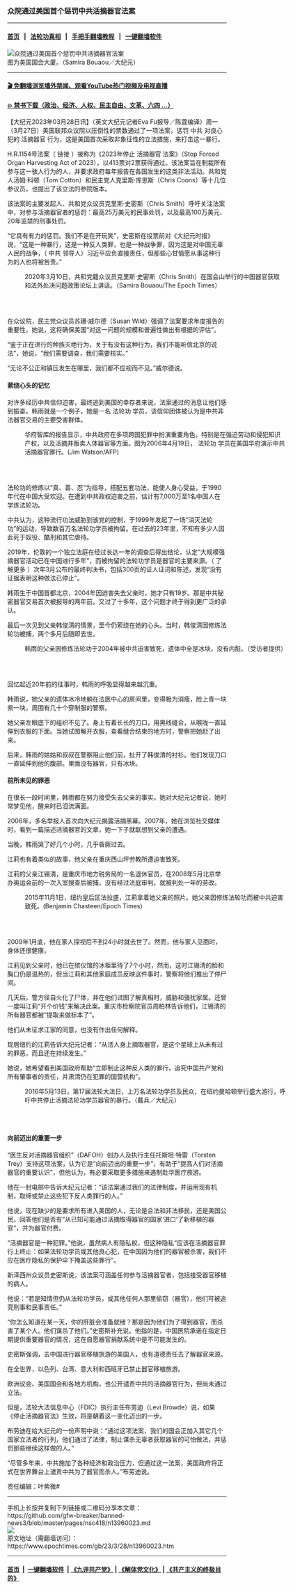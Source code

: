 ### 众院通过美国首个惩罚中共活摘器官法案
------------------------

#### [首页](https://github.com/gfw-breaker/banned-news3/blob/master/README.md) &nbsp;&nbsp;|&nbsp;&nbsp; [法轮功真相](https://github.com/begood0513/basic/blob/master/README.md)  &nbsp;&nbsp;|&nbsp;&nbsp; [手把手翻墙教程](https://github.com/gfw-breaker/guides/wiki)  &nbsp;&nbsp;|&nbsp;&nbsp; [一键翻墙软件](https://github.com/gfw-breaker/nogfw/blob/master/README.md)  



<div><img alt="众院通过美国首个惩罚中共活摘器官法案" class="attachment-djy_600_400 size-djy_600_400 wp-post-image" src="https://i.epochtimes.com/assets/uploads/2022/05/id13735846-555012-600x400.jpg"/>
<div class="caption">
 图为美国国会大厦。（Samira Bouaou／大纪元）
</div></div><hr/>

#### [ 🎬  免翻墙浏览墙外禁闻、观看YouTube热门视频及电视直播](https://github.com/gfw-breaker/HelloWorld)

#### [ 💥  禁书下载（政治、经济、人权、民主自由、文革、六四 ...）](https://github.com/gfw-breaker/books/blob/master/README.md)

<div><p>
 【大纪元2023年03月28日讯】（英文大纪元记者Eva Fu报导／陈霆编译）周一（3月27日）美国联邦众议院以压倒性的票数通过了一项法案，惩罚
 <ok href="https://www.epochtimes.com/gb/tag/%E4%B8%AD%E5%85%B1.html">
  中共
 </ok>
 对良心犯的
 <ok href="https://www.epochtimes.com/gb/tag/%E6%B4%BB%E6%91%98%E5%99%A8%E5%AE%98.html">
  活摘器官
 </ok>
 行为，这是美国首次采取非象征性的立法措施，来打击这一暴行。
</p>
<p>
 H.R.1154号法案（
 <ok href="https://www.congress.gov/bill/118th-congress/house-bill/1154" rel="noopener noreferrer" target="_blank">
  链接
 </ok>
 ）被称为《2023年停止
 <ok href="https://www.epochtimes.com/gb/tag/%E6%B4%BB%E6%91%98%E5%99%A8%E5%AE%98.html">
  活摘器官
 </ok>
 法案》（Stop Forced Organ Harvesting Act of 2023），以413票对2票获得通过。该法案旨在制裁所有参与这一骇人行为的人，并要求政府每年报告在各国发生的这类非法活动。共和党人汤姆·科顿（Tom Cotton）和民主党人克里斯·库恩斯（Chris Coons）等十几位参议员，也提出了该立法的参院版本。
</p>
<p>
 该法案的主要发起人、共和党众议员克里斯·史密斯（Chris Smith）呼吁关注法案中，对参与活摘器官者的惩罚：最高25万美元的民事处罚，以及最高100万美元、20年监禁的刑事处罚。
</p>
<p>
 “它具有有力的惩罚。我们不是在开玩笑”，史密斯在投票前对《大纪元时报》说，“这是一种暴行，这是一种反人类罪，也是一种战争罪，因为这是对中国无辜人民的战争，（
 <ok href="https://www.epochtimes.com/gb/tag/%E4%B8%AD%E5%85%B1.html">
  中共
 </ok>
 领导人）习近平应负直接责任，但那些心甘情愿从事这种行为的人也将被咎责。”
</p>
<figure aria-describedby="caption-attachment-13943643" class="wp-caption aligncenter" id="attachment_13943643" style="width: 600px">
 <ok href="https://i.epochtimes.com/assets/uploads/2023/03/id13943643-EpochImages-3760720946-xl-700x420.jpg" target="_blank">
  <img alt="" class="size-large wp-image-13943643" src="https://i.epochtimes.com/assets/uploads/2023/03/id13943643-EpochImages-3760720946-xl-700x420-600x360.jpg"/>
 </ok>
 <br/><figcaption class="wp-caption-text" id="caption-attachment-13943643">
  2020年3月10日，共和党籍众议员克里斯·史密斯（Chris Smith）在国会山举行的中国器官获取和法外处决问题政策论坛上讲话。（Samira Bouaou/The Epoch Times）
 </figcaption><br/>
</figure><br/>
<p>
 在众议院，民主党众议员苏珊·威尔德（Susan Wild）强调了法案要求年度报告的重要性，她说，这将确保美国“对这一问题的规模和普遍性做出有根据的评估”。
</p>
<p>
 “鉴于正在进行的种族灭绝行为，关于有没有这种行为，我们不能听信北京的说法”，她说，“我们需要调查，我们需要核实。”
</p>
<p>
 “无论不公正和镇压发生在哪里，我们都不应视而不见。”威尔德说。
</p>
<h4>
 萦绕心头的记忆
</h4>
<p>
 对许多经历中共信仰迫害，最终逃到美国的幸存者来说，法案通过的消息让他们感到振奋。韩雨就是一个例子，她是一名
 <ok href="https://www.epochtimes.com/gb/tag/%E6%B3%95%E8%BD%AE%E5%8A%9F.html">
  法轮功
 </ok>
 学员，该信仰团体被认为是中共非法器官交易的主要受害群体。
</p>
<figure aria-describedby="caption-attachment-13860893" class="wp-caption aligncenter" id="attachment_13860893" style="width: 600px">
 <ok href="https://i.epochtimes.com/assets/uploads/2022/11/id13860893-000_Was356306-e1667797139329.jpg" target="_blank">
  <img alt="" class="size-large wp-image-13860893" src="https://i.epochtimes.com/assets/uploads/2022/11/id13860893-000_Was356306-600x400.jpg"/>
 </ok>
 <br/><figcaption class="wp-caption-text" id="caption-attachment-13860893">
  华府智库的报告显示，中共政府在多项跨国犯罪中扮演重要角色，特别是在强迫劳动和侵犯知识产权，以及活摘并贩卖人体器官等方面。图为2006年4月19日，
  <ok href="https://www.epochtimes.com/gb/tag/%E6%B3%95%E8%BD%AE%E5%8A%9F.html">
   法轮功
  </ok>
  学员在美国华府演示中共活摘器官罪行。(Jim Watson/AFP)
 </figcaption><br/>
</figure><br/>
<p>
 法轮功的修炼以“真、善、忍”为指导，搭配五套功法，能使人身心受益，于1990年代在中国大受欢迎。在遭到中共政权迫害之前，估计有7,000万至1名中国人在学炼法轮功。
</p>
<p>
 中共认为，这种流行功法威胁到该党的控制，于1999年发起了一场“消灭法轮功”的运动，导致数百万名法轮功学员被拘留。在过去的23年里，不知有多少人因此死于奴役、酷刑和其它虐待。
</p>
<p>
 2019年，伦敦的一个独立法庭在经过长达一年的调查后得出结论，认定“大规模强摘器官活动已在中国进行多年”，而被拘留的法轮功学员是器官的主要来源。（
 <ok href="https://www.epochtimes.com/gb/19/6/26/n11347973.htm" rel="noopener noreferrer" target="_blank">
  了解更多
 </ok>
 ）次年3月公布的最终判决书，包括300页的证人证词和陈述，发现“没有证据表明这种做法已停止”。
</p>
<p>
 韩雨生于中国首都北京，2004年因迫害失去父亲时，她才只有19岁。那是中共秘密器官交易首次被报导的两年前。又过了十多年，这个问题才终于得到更广泛的承认。
</p>
<p>
 最后一次见到父亲韩俊清的情景，至今仍萦绕在她的心头。当时，韩俊清因修炼法轮功被捕，两个多月后随即去世。
</p>
<figure aria-describedby="caption-attachment-13094538" class="wp-caption aligncenter" id="attachment_13094538" style="width: 600px">
 <ok href="https://i.epochtimes.com/assets/uploads/2021/07/id13094538-daad948d51037ee982a006cf0c924240.jpg" target="_blank">
  <img alt="" class="size-large wp-image-13094538" src="https://i.epochtimes.com/assets/uploads/2021/07/id13094538-daad948d51037ee982a006cf0c924240-600x360.jpg"/>
 </ok>
 <br/><figcaption class="wp-caption-text" id="caption-attachment-13094538">
  韩雨的父亲因修炼法轮功于2004年被中共迫害致死，遗体中全是冰块，没有内脏。（受访者提供）
 </figcaption><br/>
</figure><br/>
<p>
 回忆起近20年前的往事时，韩雨的呼吸显得越来越沉重。
</p>
<p>
 韩雨说，她父亲的遗体冰冷地躺在法医中心的房间里，变得极为消瘦，脸上青一块紫一块，周围有几十个穿制服的警察。
</p>
<p>
 她父亲左眼底下的组织不见了。身上有着长长的刀口，用黑线缝合，从喉咙一直延伸到衣服的下面。当她试图解开衣服，查看缝合结束的地方时，警察把她赶了出来。
</p>
<p>
 后来，韩雨的姑姑和叔叔在警察阻止他们前，扯开了韩俊清的衬衫。他们发现刀口一直延伸到他的腹部。里面没有器官，只有冰块。
</p>
<h4>
 前所未见的罪恶
</h4>
<p>
 在很长一段时间里，韩雨都在努力接受失去父亲的事实。她对大纪元记者说，她时常梦见他，醒来时已泪流满面。
</p>
<p>
 2006年，多名举报人首次向大纪元揭露活摘黑幕。2007年，她在浏览社交媒体时，看到一篇描述活摘器官的文章，她一下子就联想到父亲的遭遇。
</p>
<p>
 当晚，韩雨哭了好几个小时，几乎昏厥过去。
</p>
<p>
 江莉也有着类似的故事，他父亲在重庆西山坪劳教所遭迫害致死。
</p>
<p>
 江莉的父亲江锡清，是重庆市地方税务局的一名退休官员，在2008年5月北京举办奥运会前的一次入室搜查后被捕，没有经过法庭审判，就被判处一年的劳改。
</p>
<figure aria-describedby="caption-attachment-13960042" class="wp-caption aligncenter" id="attachment_13960042" style="width: 600px">
 <ok href="https://i.epochtimes.com/assets/uploads/2023/03/id13960042-JiangLi-benjamin-Chasteen2888-20151101.jpeg" target="_blank">
  <img alt="" class="size-large wp-image-13960042" src="https://i.epochtimes.com/assets/uploads/2023/03/id13960042-JiangLi-benjamin-Chasteen2888-20151101-600x400.jpeg"/>
 </ok>
 <br/><figcaption class="wp-caption-text" id="caption-attachment-13960042">
  2015年11月1日，纽约皇后区法拉盛，江莉拿着她父亲的照片。她父亲因修炼法轮功而被中共迫害致死。(Benjamin Chasteen/Epoch Times)
 </figcaption><br/>
</figure><br/>
<p>
 2009年1月底，他在家人探视后不到24小时就去世了。然而，他与家人见面时，身体还很健康。
</p>
<p>
 江莉见到父亲时，他已在殡仪馆的冰柜里待了7个小时，然而，这时江锡清的脸和胸口仍是温热的，但当江莉和其他家庭成员反映这件事时，警察将他们推出了停尸间。
</p>
<p>
 几天后，警方径自火化了尸体，并在他们试图了解真相时，威胁和骚扰家属。还曾一度叫江莉“开个价钱”来解决此案。重庆市检察院官员周柏林告诉他们，江锡清的所有器官都被“提取来做标本了”。
</p>
<p>
 他们从未征求江家的同意，也没有作出任何解释。
</p>
<p>
 现居纽约的江莉告诉大纪元记者：“从活人身上摘取器官，是这个星球上从未有过的罪恶，而且还在持续发生。”
</p>
<p>
 她说，她希望看到美国政府帮助“立即制止这种反人类的罪行，追究中国共产党和所有肇事者的责任，并肃清仍在犯罪的国营机构”。
</p>
<figure aria-describedby="caption-attachment-12232574" class="wp-caption aligncenter" id="attachment_12232574" style="width: 600px">
 <ok href="https://i.epochtimes.com/assets/uploads/2020/07/AAA-1-600x400.jpg" target="_blank">
  <img alt="" class="size-large wp-image-12232574" src="https://i.epochtimes.com/assets/uploads/2020/07/AAA-1-600x400-600x400.jpg"/>
 </ok>
 <br/><figcaption class="wp-caption-text" id="caption-attachment-12232574">
  2016年5月13日，第17届法轮大法日，上万名法轮功学员及民众，在纽约曼哈顿举行盛大游行，呼吁中共停止活摘法轮功学员器官的暴行。（戴兵／大纪元）
 </figcaption><br/>
</figure><br/>
<h4>
 向前迈出的重要一步
</h4>
<p>
 “医生反对活摘器官组织”（DAFOH）创办人及执行主任托斯坦·特雷（Torsten Trey）支持这项法案，认为它是“向前迈出的重要一步”，有助于“提高人们对活摘器官的重要认识”，但他认为，有必要采取更多措施来遏制赴华医疗旅游。
</p>
<p>
 他在一封电邮中告诉大纪元记者：“该法案通过我们的法律制度，并运用现有机制，取缔或禁止这些犯下反人类罪行的人。”
</p>
<p>
 他说，现在缺少的是要求所有进入美国的人，无论是合法和非法移民，还是美国公民，回答他们是否有“从已知可能通过活摘取得器官的国家‘进口’了新移植的器官”，并为器官付费。
</p>
<p>
 “活摘器官是一种犯罪。”他说，虽然病人有隐私权，但这种隐私“应该在活摘器官罪行上终止：如果法轮功学员或其他良心犯，在中国因为他们的器官被杀害，我们不应在医疗隐私的保护伞下掩盖这些罪行”。
</p>
<p>
 新泽西州众议员史密斯说，该法案可涵盖任何参与活摘器官者，包括接受器官移植的病人。
</p>
<p>
 他说：“若是知情但仍从法轮功学员，或其他任何人那里偷窃（器官），他们可被追究刑事和民事责任。”
</p>
<p>
 “你怎么知道在某一天，你的肝脏会准备就绪？那是因为他们为了得到器官，而杀害了某个人。他们谋杀了他们。”史密斯补充说。他指的是，中国医院承诺在指定日期提供重要器官的情况，这在自愿器官捐献系统中是不可能发生的。
</p>
<p>
 史密斯强调，去中国进行器官移植旅游的美国人，也有道德责任去了解器官来源。
</p>
<p>
 在全世界，以色列、台湾、意大利和西班牙已禁止器官移植旅游。
</p>
<p>
 欧洲议会、美国国会和各地方机构，也公开谴责中共的活摘器官行为，但尚未通过立法。
</p>
<p>
 但是，法轮大法信息中心（FDIC）执行主任布劳迪（Levi Browde）说，如果《停止活摘器官法》生效，将是朝着这一变化迈出的一步。
</p>
<p>
 布劳迪在给大纪元的一份声明中说：“通过这项法案，我们的国会正加入其它几个国家立法者的行列，他们通过了法律，制止谋杀无辜者获取器官的可怕做法，并惩罚那些继续这样做的人。”
</p>
<p>
 “尽管多年来，中共施加了各种经济和政治压力，但通过这一法案，美国政府将正式在世界舞台上谴责中共为了器官而杀人。”布劳迪说。
</p>
<p>
 责任编辑：叶紫微#
</p>
</div>
<hr/>
手机上长按并复制下列链接或二维码分享本文章：<br/>
https://github.com/gfw-breaker/banned-news3/blob/master/pages/nsc418/n13960023.md <br/>
<a href='https://github.com/gfw-breaker/banned-news3/blob/master/pages/nsc418/n13960023.md'><img src='https://github.com/gfw-breaker/banned-news3/blob/master/pages/nsc418/n13960023.md.png'/></a> <br/>
原文地址（需翻墙访问）：https://www.epochtimes.com/gb/23/3/28/n13960023.htm


------------------------
#### [首页](https://github.com/gfw-breaker/banned-news3/blob/master/README.md) &nbsp;|&nbsp; [一键翻墙软件](https://github.com/gfw-breaker/nogfw/blob/master/README.md) &nbsp;| [《九评共产党》](https://github.com/gfw-breaker/9ping.md/blob/master/README.md#九评之一评共产党是什么) | [《解体党文化》](https://github.com/gfw-breaker/jtdwh.md/blob/master/README.md) | [《共产主义的终极目的》](https://github.com/gfw-breaker/gczydzjmd.md/blob/master/README.md)


<img src='http://gfw-breaker.win/banned-news3/pages/nsc418/n13960023.md' width='0px' height='0px'/>